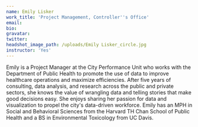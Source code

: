 ```yaml
---
name: Emily Lisker
work_title: 'Project Management, Controller''s Office'
email:
bio:
gravatar:
twitter:
headshot_image_path: /uploads/Emily Lisker_circle.jpg
instructor: 'Yes'
---
```


Emily is a Project Manager at the City Performance Unit who works with the Department of Public Health to promote the use of data to improve healthcare operations and maximize efficiencies. After five years of consulting, data analysis, and research across the public and private sectors, she knows the value of wrangling data and telling stories that make good decisions easy. She enjoys sharing her passion for data and visualization to propel the city's data-driven workforce. Emily has an MPH in Social and Behavioral Sciences from the Harvard TH Chan School of Public Health and a BS in Environmental Toxicology from UC Davis.&nbsp;